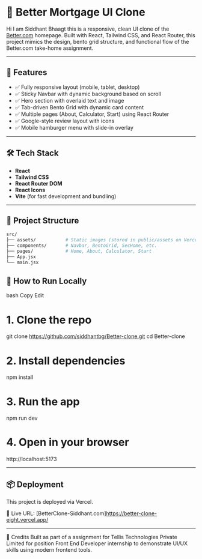 # 🏡 Better Mortgage UI Clone

Hi I am Siddhant Bhaagt this is a responsive, clean UI clone of the [Better.com](https://better-take-home.vercel.app) homepage. Built with React, Tailwind CSS, and React Router, this project mimics the design, bento grid structure, and functional flow of the Better.com take-home assignment.

---

## 🚀 Features

- ✅ Fully responsive layout (mobile, tablet, desktop)
- ✅ Sticky Navbar with dynamic background based on scroll
- ✅ Hero section with overlaid text and image
- ✅ Tab-driven Bento Grid with dynamic card content
- ✅ Multiple pages (About, Calculator, Start) using React Router
- ✅ Google-style review layout with icons
- ✅ Mobile hamburger menu with slide-in overlay

---

## 🛠️ Tech Stack

- **React**
- **Tailwind CSS**
- **React Router DOM**
- **React Icons**
- **Vite** (for fast development and bundling)

---

## 📁 Project Structure

```bash
src/
├── assets/           # Static images (stored in public/assets on Vercel)
├── components/       # Navbar, BentoGrid, SecHome, etc.
├── pages/            # Home, About, Calculator, Start
├── App.jsx
└── main.jsx
```
## 🧾 How to Run Locally
bash
Copy
Edit
# 1. Clone the repo
git clone https://github.com/siddhantbg/Better-clone.git
cd Better-clone

# 2. Install dependencies
npm install

# 3. Run the app
npm run dev

# 4. Open in your browser
http://localhost:5173

---
## 📦 Deployment
This project is deployed via Vercel.

📎 Live URL: [BetterClone-Siddhant.com]https://better-clone-eight.vercel.app/

---
🤝 Credits
Built as part of a assignment for Tellis Technologies Private Limited for position Front End Developer internship to demonstrate UI/UX skills using modern frontend tools.


